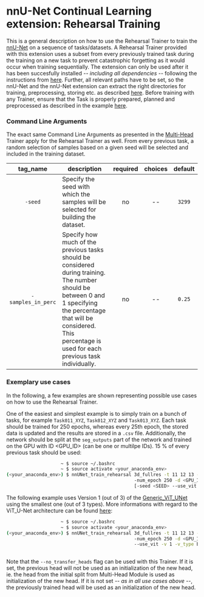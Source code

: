 # nnU-Net Continual Learning extension: Rehearsal Training

This is a general description on how to use the Rehearsal Trainer to train the [nnU-Net](https://github.com/MIC-DKFZ/nnUNet) on a sequence of tasks/datasets. A Rehearsal Trainer provided with this extension uses a subset from every previously trained task during the training on a new task to prevent catastrophic forgetting as it would occur when training sequentially. The extension can only be used after it has been succesfully installed *-- including all dependencies --* following the instructions from [here](https://github.com/camgbus/Lifelong-nnUNet/blob/continual_learning/README.md#installation). Further, all relevant paths have to be set, so the nnU-Net and the nnU-Net extension can extract the right directories for training, preprocessing, storing etc. as described [here](https://github.com/MIC-DKFZ/nnUNet/blob/master/documentation/setting_up_paths.md). Before training with any Trainer, ensure that the Task is properly prepared, planned and preprocessed as described in the example [here](https://github.com/MIC-DKFZ/nnUNet/blob/master/documentation/training_example_Hippocampus.md).

### Command Line Arguments
The exact same Command Line Arguments as presented in the [Multi-Head](multihead_training.md) Trainer apply for the Rehearsal Trainer as well. From every previous task, a random selection of samples based on a given seed will be selected and included in the training dataset.

| tag_name | description | required | choices | default | 
|:-:|-|:-:|:-:|:-:|
| `-seed` | Specify the seed with which the samples will be selected for building the dataset. | no | -- | `3299` |
| `-samples_in_perc` | Specify how much of the previous tasks should be considered during training. The number should be between 0 and 1 specifying the percentage that will be considered. This percentage is used for each previous task individually. | no | -- | `0.25` |

### Exemplary use cases
In the following, a few examples are shown representing possible use cases on how to use the Rehearsal Trainer.

One of the easiest and simplest example is to simply train on a bunch of tasks, for example `Task011_XYZ`, `Task012_XYZ` and `Task013_XYZ`. Each task should be trained for 250 epochs, whereas every 25th epoch, the stored data is updated and the results are stored in a `.csv` file. Additionally, the network should be split at the `seg_outputs` part of the network and trained on the GPU with ID <GPU_ID> (can be one or multilpe IDs). 15 % of every previous task should be used:
```bash
                    ~ $ source ~/.bashrc
                    ~ $ source activate <your_anaconda_env>
(<your_anaconda_env>) $ nnUNet_train_rehearsal 3d_fullres -t 11 12 13 -f 0 -samples_in_perc 0.15
                                               -num_epoch 250 -d <GPU_ID> -save_interval 25 -s seg_outputs --store_csv
                                               [-seed <SEED> --use_vit -v <VERSION> -v_type <TYPE> ...]
```

The following example uses Version 1 (out of 3) of the [Generic_ViT_UNet](https://github.com/camgbus/Lifelong-nnUNet/blob/continual_learning/nnunet_ext/network_architecture/generic_ViT_UNet.py#L14) using the smallest one (out of 3 types). More informations with regard to the ViT_U-Net architecture can be found [here](https://github.com/camgbus/Lifelong-nnUNet/blob/ViT_U-Net/documentation/ViT_U-Net.md):
```bash
                    ~ $ source ~/.bashrc
                    ~ $ source activate <your_anaconda_env>
(<your_anaconda_env>) $ nnUNet_train_rehearsal 3d_fullres -t 11 12 13 -f 0
                                               -num_epoch 250 -d <GPU_ID> -save_interval 25 -s seg_outputs --store_csv
                                               --use_vit -v 1 -v_type base [-seed <SEED> --use_mult_gpus ...]
                             
```

Note that the `--no_transfer_heads` flag can be used with this Trainer. If it is set, the previous head will not be used as an initialization of the new head, ie. the head from the initial split from Multi-Head Module is used as initialization of the new head. If it is not set *-- as in all use cases above --*, the previously trained head will be used as an initialization of the new head.
